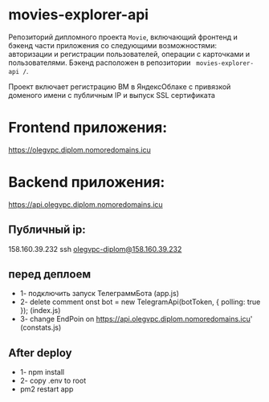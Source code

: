 # movies-explorer-api
Репозиторий дипломного проекта `Movie`, включающий фронтенд 
и бэкенд части приложения со следующими возможностями: авторизации 
и регистрации пользователей, операции с карточками и пользователями. 
Бэкенд расположен в репозитории ` movies-explorer-api
/`. 

Проект включает регистрацию ВМ в ЯндексОблаке с привязкой доменого имени 
с  публичным IP и выпуск SSL сертификата



# Frontend приложения:
https://olegvpc.diplom.nomoredomains.icu

# Backend приложения:
https://api.olegvpc.diplom.nomoredomains.icu

## Публичный ip: 
158.160.39.232
ssh olegvpc-diplom@158.160.39.232

## перед деплоем
* 1- подключить запуск ТелеграммБота (app.js)
* 2- delete comment onst bot = new TelegramApi(botToken, { polling: true }); (index.js)
* 3- change EndPoin on https://api.olegvpc.diplom.nomoredomains.icu' (constats.js)
## After deploy
* 1- npm install
* 2- copy .env to root
* pm2 restart app


